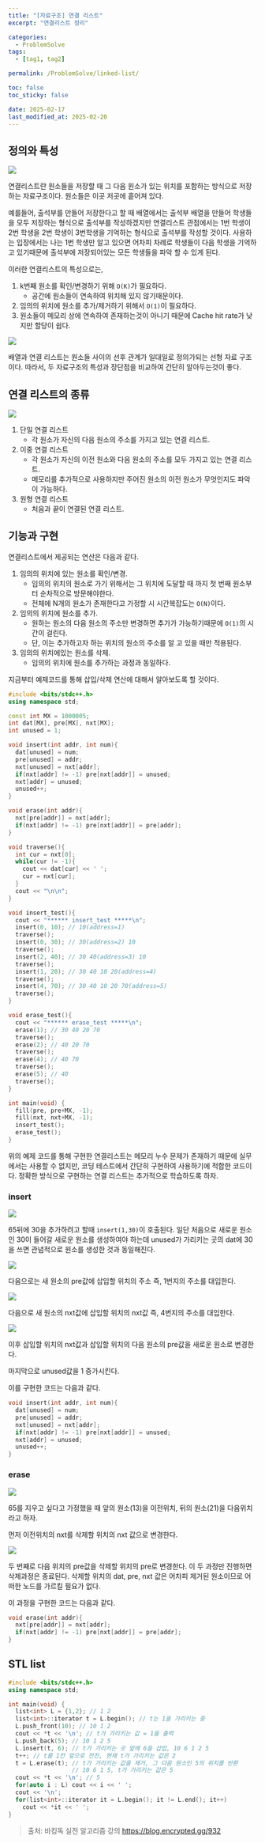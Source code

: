 ```yaml
---
title: "[자료구조] 연결 리스트"
excerpt: "연결리스트 정리"

categories:
  - ProblemSolve
tags:
  - [tag1, tag2]

permalink: /ProblemSolve/linked-list/

toc: false
toc_sticky: false

date: 2025-02-17
last_modified_at: 2025-02-20
---
```



## 정의와 특성

![](https://velog.velcdn.com/images/gwoprk/post/19abeafe-09fb-40ed-aefe-763a1bec67e9/image.png)

연결리스트란 원소들을 저장할 때 그 다음 원소가 있는 위치를 포함하는 방식으로 저장하는 자료구조이다.
원소들은 이곳 저곳에 흩어져 있다.

예를들어, 출석부를 만들어 저장한다고 할 때 배열에서는 출석부 배열을 만들어 학생들을 모두 저장하는 형식으로 출석부를 작성하겠지만 연결리스트 관점에서는 1번 학생이 2번 학생을 2번 학생이 3번학생을 기억하는 형식으로 출석부를 작성할 것이다. 사용하는 입장에서는 나는 1번 학생만 알고 있으면 어차피 차례로 학생들이 다음 학생을 기억하고 있기때문에 출석부에 저장되어있는 모든 학생들을 파악 할 수 있게 된다.

이러한 연결리스트의 특성으로는,

1. k번째 원소를 확인/변경하기 위해 `O(K)`가 필요하다.
	- 공간에 원소들이 연속하여 위치해 있지 않기때문이다.
2. 임의의 위치에 원소를 추가/제거하기 위해서 `O(1)`이 필요하다.
3. 원소들이 메모리 상에 연속하여 존재하는것이 아니기 때문에 Cache hit rate가 낮지만 할당이 쉽다.

![](https://velog.velcdn.com/images/gwoprk/post/c3b8312a-8f87-4f1c-9ffa-7f9b3fd05467/image.png)

배열과 연결 리스트는 원소들 사이의 선후 관계가 일대일로 정의가되는 선형 자료 구조이다.
따라서, 두 자료구조의 특성과 장단점을 비교하여 간단히 알아두는것이 좋다.

## 연결 리스트의 종류

![](https://velog.velcdn.com/images/gwoprk/post/2d80a234-a932-405e-a767-f20179973488/image.png)

1. 단일 연결 리스트
	- 각 원소가 자신의 다음 원소의 주소를 가지고 있는 연결 리스트.
2. 이중 연결 리스트
	- 각 원소가 자신의 이전 원소와 다음 원소의 주소를 모두 가지고 있는 연결 리스트.
    - 메모리를 추가적으로 사용하지만 주어진 원소의 이전 원소가 무엇인지도 파악이 가능하다.
3. 원형 연결 리스트
	- 처음과 끝이 연결된 연결 리스트.
    
## 기능과 구현

연결리스트에서 제공되는 연산은 다음과 같다.

1. 임의의 위치에 있는 원소를 확인/변경.
	- 임의의 위치의 원소로 가기 위해서는 그 위치에 도달할 때 까지 첫 번째 원소부터 순차적으로 방문해야한다.
	- 전체에 N개의 원소가 존재한다고 가정할 시 시간복잡도는 `O(N)`이다.
2. 임의의 위치에 원소를 추가.
	- 원하는 원소의 다음 원소의 주소만 변경하면 추가가 가능하기때문에 `O(1)`의 시간이 걸린다.
    - 단, 이는 추가하고자 하는 위치의 원소의 주소를 알 고 있을 때만 적용된다.
3. 임의의 위치에있는 원소를 삭제.
	- 임의의 위치에 원소를 추가하는 과정과 동일하다.
    
지금부터 예제코드를 통해 삽입/삭제 연산에 대해서 알아보도록 할 것이다.

```c++
#include <bits/stdc++.h>
using namespace std;

const int MX = 1000005;
int dat[MX], pre[MX], nxt[MX];
int unused = 1;

void insert(int addr, int num){
  dat[unused] = num;
  pre[unused] = addr;
  nxt[unused] = nxt[addr];
  if(nxt[addr] != -1) pre[nxt[addr]] = unused;
  nxt[addr] = unused;
  unused++;
}

void erase(int addr){
  nxt[pre[addr]] = nxt[addr];
  if(nxt[addr] != -1) pre[nxt[addr]] = pre[addr];
}

void traverse(){
  int cur = nxt[0];
  while(cur != -1){
    cout << dat[cur] << ' ';
    cur = nxt[cur];
  }
  cout << "\n\n";
}

void insert_test(){
  cout << "****** insert_test *****\n";
  insert(0, 10); // 10(address=1)
  traverse();
  insert(0, 30); // 30(address=2) 10
  traverse();
  insert(2, 40); // 30 40(address=3) 10
  traverse();
  insert(1, 20); // 30 40 10 20(address=4)
  traverse();
  insert(4, 70); // 30 40 10 20 70(address=5)
  traverse();
}

void erase_test(){
  cout << "****** erase_test *****\n";
  erase(1); // 30 40 20 70
  traverse();
  erase(2); // 40 20 70
  traverse();
  erase(4); // 40 70
  traverse();
  erase(5); // 40
  traverse();
}

int main(void) {
  fill(pre, pre+MX, -1);
  fill(nxt, nxt+MX, -1);
  insert_test();
  erase_test();
}
```

위의 예제 코드를 통해 구현한 연결리스트는 메모리 누수 문제가 존재하기 때문에 실무에서는 사용할 수 없지만, 코딩 테스트에서 간단히 구현하여 사용하기에 적합한 코드이다. 정확한 방식으로 구현하는 연결 리스트는 추가적으로 학습하도록 하자.

### insert

![](https://velog.velcdn.com/images/gwoprk/post/97e94dca-9a1f-46d3-af76-43b2025597fc/image.png)

65뒤에 30을 추가하려고 할때 `insert(1,30)`이 호출된다. 일단 처음으로 새로운 원소인 30이 들어갈 새로운 원소를 생성하여야 하는데 unused가 가리키는 곳의 dat에 30을 쓰면 관념적으로 원소를 생성한 것과 동일해진다.

![](https://velog.velcdn.com/images/gwoprk/post/c32c9b41-1923-4114-be83-0fd37bc708d7/image.png)

다음으로는 새 원소의 pre값에 삽입할 위치의 주소 즉, 1번지의 주소를 대입한다.

![](https://velog.velcdn.com/images/gwoprk/post/adca9158-7a16-477e-a779-a13ba65b0b7b/image.png)

다음으로 새 원소의 nxt값에 삽입할 위치의 nxt값 즉, 4번지의 주소를 대입한다.

![](https://velog.velcdn.com/images/gwoprk/post/e7833f3d-5738-4a8d-8bb2-90ddb7ce4b1f/image.png)

이후 삽입할 위치의 nxt값과 삽입할 위치의 다음 원소의 pre값을 새로운 원소로 변경한다.

마지막으로 unused값을 1 증가시킨다.

이를 구현한 코드는 다음과 같다.
```c++
void insert(int addr, int num){
  dat[unused] = num;
  pre[unused] = addr;
  nxt[unused] = nxt[addr];
  if(nxt[addr] != -1) pre[nxt[addr]] = unused;
  nxt[addr] = unused;
  unused++;
}
```

### erase

![](https://velog.velcdn.com/images/gwoprk/post/d5cb0beb-807d-4165-9689-c7c14313bf5f/image.png)

65를 지우고 싶다고 가정했을 때 앞의 원소(13)을 이전위치, 뒤의 원소(21)을 다음위치라고 하자.

먼저 이전위치의 nxt를 삭제할 위치의 nxt 값으로 변경한다.

![](https://velog.velcdn.com/images/gwoprk/post/94cab3b3-d4bf-4940-b2a7-a740c4d95e72/image.png)

두 번째로 다음 위치의 pre값을 삭제할 위치의 pre로 변경한다. 이 두 과정만 진행하면 삭제과정은 종료된다. 삭제할 위치의 dat, pre, nxt 값은 어차피 제거된 원소이므로 어떠한 노드를 가르킬 필요가 없다.

이 과정을 구현한 코드는 다음과 같다.

```c++
void erase(int addr){
  nxt[pre[addr]] = nxt[addr];
  if(nxt[addr] != -1) pre[nxt[addr]] = pre[addr];
}
```

## STL list
```c++
#include <bits/stdc++.h>
using namespace std;

int main(void) {
  list<int> L = {1,2}; // 1 2
  list<int>::iterator t = L.begin(); // t는 1을 가리키는 중
  L.push_front(10); // 10 1 2
  cout << *t << '\n'; // t가 가리키는 값 = 1을 출력
  L.push_back(5); // 10 1 2 5
  L.insert(t, 6); // t가 가리키는 곳 앞에 6을 삽입, 10 6 1 2 5
  t++; // t를 1칸 앞으로 전진, 현재 t가 가리키는 값은 2
  t = L.erase(t); // t가 가리키는 값을 제거, 그 다음 원소인 5의 위치를 반환
                  // 10 6 1 5, t가 가리키는 값은 5
  cout << *t << '\n'; // 5
  for(auto i : L) cout << i << ' ';
  cout << '\n';
  for(list<int>::iterator it = L.begin(); it != L.end(); it++)
    cout << *it << ' ';
}
```

> 출처: 바킹독 실전 알고리즘 강의 https://blog.encrypted.gg/932




